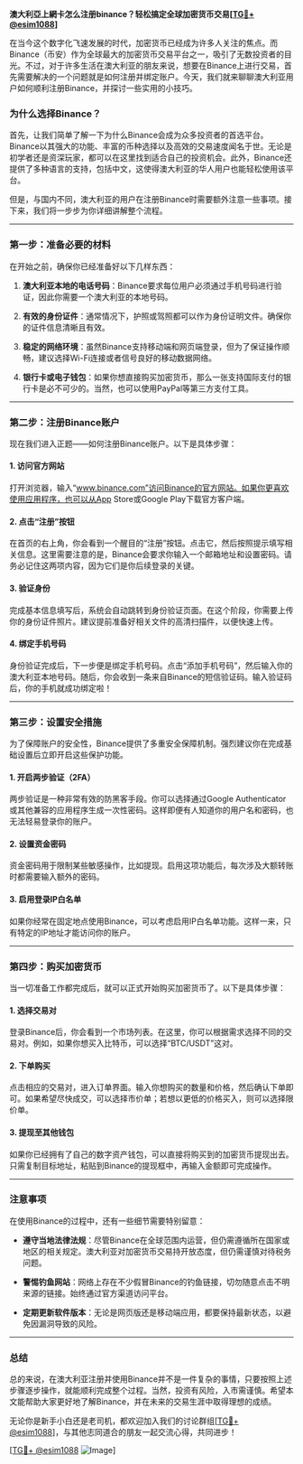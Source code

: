 **澳大利亞上網卡怎么注册binance？轻松搞定全球加密货币交易[[TG💪+ @esim1088](https://t.me/s/esim1088)]**

在当今这个数字化飞速发展的时代，加密货币已经成为许多人关注的焦点。而Binance（币安）作为全球最大的加密货币交易平台之一，吸引了无数投资者的目光。不过，对于许多生活在澳大利亚的朋友来说，想要在Binance上进行交易，首先需要解决的一个问题就是如何注册并绑定账户。今天，我们就来聊聊澳大利亚用户如何顺利注册Binance，并探讨一些实用的小技巧。

### **为什么选择Binance？**
首先，让我们简单了解一下为什么Binance会成为众多投资者的首选平台。Binance以其强大的功能、丰富的币种选择以及高效的交易速度闻名于世。无论是初学者还是资深玩家，都可以在这里找到适合自己的投资机会。此外，Binance还提供了多种语言的支持，包括中文，这使得澳大利亚的华人用户也能轻松使用该平台。

但是，与国内不同，澳大利亚的用户在注册Binance时需要额外注意一些事项。接下来，我们将一步步为你详细讲解整个流程。

---

### **第一步：准备必要的材料**
在开始之前，确保你已经准备好以下几样东西：

1. **澳大利亚本地的电话号码**：Binance要求每位用户必须通过手机号码进行验证，因此你需要一个澳大利亚的本地号码。
   
2. **有效的身份证件**：通常情况下，护照或驾照都可以作为身份证明文件。确保你的证件信息清晰且有效。

3. **稳定的网络环境**：虽然Binance支持移动端和网页端登录，但为了保证操作顺畅，建议选择Wi-Fi连接或者信号良好的移动数据网络。

4. **银行卡或电子钱包**：如果你想直接购买加密货币，那么一张支持国际支付的银行卡是必不可少的。当然，也可以使用PayPal等第三方支付工具。

---

### **第二步：注册Binance账户**
现在我们进入正题——如何注册Binance账户。以下是具体步骤：

#### **1. 访问官方网站**
打开浏览器，输入“www.binance.com”访问Binance的官方网站。如果你更喜欢使用应用程序，也可以从App Store或Google Play下载官方客户端。

#### **2. 点击“注册”按钮**
在首页的右上角，你会看到一个醒目的“注册”按钮。点击它，然后按照提示填写相关信息。这里需要注意的是，Binance会要求你输入一个邮箱地址和设置密码。请务必记住这两项内容，因为它们是你后续登录的关键。

#### **3. 验证身份**
完成基本信息填写后，系统会自动跳转到身份验证页面。在这个阶段，你需要上传你的身份证件照片。建议提前准备好相关文件的高清扫描件，以便快速上传。

#### **4. 绑定手机号码**
身份验证完成后，下一步便是绑定手机号码。点击“添加手机号码”，然后输入你的澳大利亚本地号码。随后，你会收到一条来自Binance的短信验证码。输入验证码后，你的手机就成功绑定啦！

---

### **第三步：设置安全措施**
为了保障账户的安全性，Binance提供了多重安全保障机制。强烈建议你在完成基础设置后立即开启这些保护功能。

#### **1. 开启两步验证（2FA）**
两步验证是一种非常有效的防黑客手段。你可以选择通过Google Authenticator或其他兼容的应用程序生成一次性密码。这样即便有人知道你的用户名和密码，也无法轻易登录你的账户。

#### **2. 设置资金密码**
资金密码用于限制某些敏感操作，比如提现。启用这项功能后，每次涉及大额转账时都需要输入额外的密码。

#### **3. 启用登录IP白名单**
如果你经常在固定地点使用Binance，可以考虑启用IP白名单功能。这样一来，只有特定的IP地址才能访问你的账户。

---

### **第四步：购买加密货币**
当一切准备工作都完成后，就可以正式开始购买加密货币了。以下是具体步骤：

#### **1. 选择交易对**
登录Binance后，你会看到一个市场列表。在这里，你可以根据需求选择不同的交易对。例如，如果你想买入比特币，可以选择“BTC/USDT”这对。

#### **2. 下单购买**
点击相应的交易对，进入订单界面。输入你想购买的数量和价格，然后确认下单即可。如果希望尽快成交，可以选择市价单；若想以更低的价格买入，则可以选择限价单。

#### **3. 提现至其他钱包**
如果你已经拥有了自己的数字资产钱包，可以直接将购买到的加密货币提现出去。只需复制目标地址，粘贴到Binance的提现框中，再输入金额即可完成操作。

---

### **注意事项**
在使用Binance的过程中，还有一些细节需要特别留意：

- **遵守当地法律法规**：尽管Binance在全球范围内运营，但仍需遵循所在国家或地区的相关规定。澳大利亚对加密货币交易持开放态度，但仍需谨慎对待税务问题。
  
- **警惕钓鱼网站**：网络上存在不少假冒Binance的钓鱼链接，切勿随意点击不明来源的链接。始终通过官方渠道访问平台。

- **定期更新软件版本**：无论是网页版还是移动端应用，都要保持最新状态，以避免因漏洞导致的风险。

---

### **总结**
总的来说，在澳大利亚注册并使用Binance并不是一件复杂的事情，只要按照上述步骤逐步操作，就能顺利完成整个过程。当然，投资有风险，入市需谨慎。希望本文能帮助大家更好地了解Binance，并在未来的交易生涯中取得理想的成绩。

无论你是新手小白还是老司机，都欢迎加入我们的讨论群组[[TG💪+ @esim1088](https://t.me/s/esim1088)]，与其他志同道合的朋友一起交流心得，共同进步！

[[TG💪+ @esim1088](https://t.me/s/esim1088) ![Image](https://i.postimg.cc/4NQfJmqS/Snipaste-2025-05-13-00-14-12.png)]